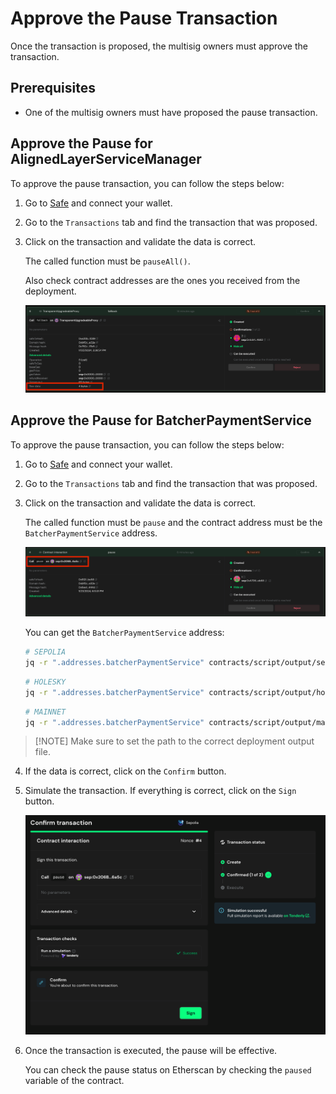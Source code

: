 # Approve the Pause Transaction

Once the transaction is proposed, the multisig owners must approve the transaction.

## Prerequisites

- One of the multisig owners must have proposed the pause transaction.

## Approve the Pause for AlignedLayerServiceManager

To approve the pause transaction, you can follow the steps below:

1. Go to [Safe](https://app.safe.global/home) and connect your wallet.

2. Go to the `Transactions` tab and find the transaction that was proposed.

3. Click on the transaction and validate the data is correct. 

    The called function must be `pauseAll()`.

    Also check contract addresses are the ones you received from the deployment.

    ![Check details](images/4_b_2_approve_1.png)

[//]: # (TODO finish it has a bug)

## Approve the Pause for BatcherPaymentService

To approve the pause transaction, you can follow the steps below:

1. Go to [Safe](https://app.safe.global/home) and connect your wallet.

2. Go to the `Transactions` tab and find the transaction that was proposed.

3. Click on the transaction and validate the data is correct. 

    The called function must be `pause` and the contract address must be the `BatcherPaymentService` address.

   ![Check details](images/4_b_2_approve_2.png)

   You can get the `BatcherPaymentService` address:

    ```bash
   # SEPOLIA
   jq -r ".addresses.batcherPaymentService" contracts/script/output/sepolia/alignedlayer_deployment_output.json | pbcopy
    ```

    ```bash
   # HOLESKY
   jq -r ".addresses.batcherPaymentService" contracts/script/output/holesky/alignedlayer_deployment_output.json | pbcopy
    ```

    ```bash
    # MAINNET
    jq -r ".addresses.batcherPaymentService" contracts/script/output/mainnet/alignedlayer_deployment_output.json | pbcopy
    ```

>    [!NOTE]
>    Make sure to set the path to the correct deployment output file.

4. If the data is correct, click on the `Confirm` button.

5. Simulate the transaction. If everything is correct, click on the `Sign` button.

   ![Sign transaction](images/4_b_2_approve_3.png)

6. Once the transaction is executed, the pause will be effective.

   You can check the pause status on Etherscan by checking the `paused` variable of the contract.

   